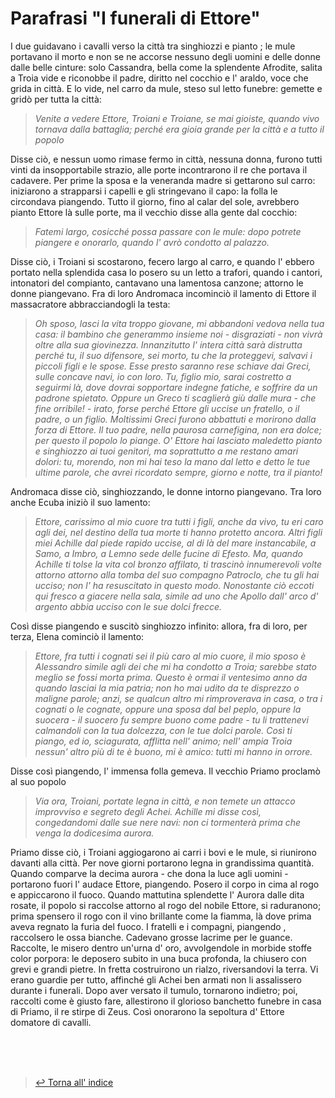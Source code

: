 # Parafrasi "I funerali di Ettore" <!-- Metadata: type: Outline; created: 2020-09-16 15:16:54; reads: 9; read: 2020-09-17 16:47:23; revision: 9; modified: 2020-09-17 16:47:23; importance: 0/5; urgency: 0/5; -->
I due guidavano i cavalli verso la città tra singhiozzi e pianto ; le mule portavano il morto e non se ne accorse nessuno degli uomini e delle donne dalle belle cinture: solo Cassandra, bella come la splendente Afrodite, salita a Troia vide e riconobbe il padre, diritto nel cocchio e l' araldo, voce che grida in città. E lo vide, nel carro da mule, steso sul letto funebre: gemette e gridò per tutta la città:
> _Venite a vedere Ettore, Troiani e Troiane, se mai gioiste, quando vivo tornava dalla battaglia; perché era gioia grande per la città e a tutto il popolo_

Disse ciò, e nessun uomo rimase fermo in città, nessuna donna, furono tutti vinti da insopportabile strazio, alle porte incontrarono il re che portava il cadavere. Per prime la sposa e la veneranda madre si gettarono sul carro: iniziarono a strapparsi i capelli e gli stringevano il capo: la folla le circondava piangendo. Tutto il giorno, fino al calar del sole, avrebbero pianto Ettore là sulle porte, ma il vecchio disse alla gente dal cocchio: 

> _Fatemi largo, cosicché possa passare con le mule: dopo potrete piangere e onorarlo, quando l' avrò condotto al palazzo._

Disse ciò, i Troiani si scostarono, fecero largo al carro, e quando l' ebbero portato nella splendida casa lo posero su un letto a trafori, quando i cantori, intonatori del compianto, cantavano una lamentosa canzone; attorno le donne piangevano. Fra di loro Andromaca incominciò il lamento di Ettore il massacratore abbracciandogli la testa:
> _Oh sposo, lasci la vita troppo giovane, mi abbandoni vedova nella tua casa: il bambino che generammo insieme noi - disgraziati - non vivrà oltre alla sua giovinezza. Innanzitutto l' intera città sarà distrutta perché tu, il suo difensore, sei morto, tu che la proteggevi, salvavi i piccoli figli e le spose. Esse presto saranno rese schiave dai Greci, sulle concave navi, io con loro. Tu, figlio mio, sarai costretto a seguirmi là, dove dovrai sopportare indegne fatiche, e soffrire da un padrone spietato. Oppure un Greco ti scaglierà giù dalle mura - che fine orribile! - irato, forse perché Ettore gli uccise un fratello, o il padre, o un figlio. Moltissimi Greci furono abbattuti e morirono dalla forza di Ettore. Il tuo padre, nella paurosa carnefigina, non era dolce; per questo il popolo lo piange. O' Ettore hai lasciato maledetto pianto e singhiozzo ai tuoi genitori, ma soprattutto a me restano amari dolori: tu, morendo, non mi hai teso la mano dal letto e detto le tue ultime parole, che avrei ricordato sempre, giorno e notte, tra il pianto!_

Andromaca disse ciò, singhiozzando, le donne intorno piangevano. 
Tra loro anche Ecuba iniziò il suo lamento:

> _Ettore, carissimo al mio cuore tra tutti i figli, anche da vivo, tu eri caro agli dei, nel destino della tua morte ti hanno protetto ancora. Altri figli miei Achille dal piede rapido uccise, al di là del mare instancabile, a Samo, a Imbro, a Lemno sede delle fucine di Efesto. Ma, quando Achille ti tolse la vita col bronzo affilato, ti trascinò innumerevoli volte attorno attorno alla tomba del suo compagno Patroclo, che tu gli hai ucciso; non l' ha resuscitato in questo modo. Nonostante ciò eccoti qui fresco a giacere nella sala, simile ad uno che Apollo dall' arco d' argento abbia ucciso con le sue dolci frecce._

Così disse piangendo e suscitò singhiozzo infinito: allora, fra di loro, per terza, Elena cominciò il lamento:

> _Ettore, fra tutti i cognati sei il più caro al mio cuore, il mio sposo è Alessandro simile agli dei che mi ha condotto a Troia; sarebbe stato meglio se fossi morta prima. Questo è ormai il ventesimo anno da quando lasciai la mia patria; non ho mai udito da te disprezzo o maligne parole; anzi, se qualcun altro mi rimproverava in casa, o tra i cognati o le cognate, oppure una sposa dal bel peplo, oppure la suocera - il suocero fu sempre buono come padre - tu li trattenevi calmandoli con la tua dolcezza, con le tue dolci parole. Così ti piango, ed io, sciagurata, afflitta nell' animo; nell' ampia Troia nessun' altro più di te è buono, mi è amico: tutti mi hanno in orrore._

Disse così piangendo, l' immensa folla gemeva. Il vecchio Priamo proclamò al suo popolo

> _Via ora, Troiani, portate legna in città, e non temete un attacco improvviso e segreto degli Achei. Achille mi disse così, congedandomi dalle sue nere navi: non ci tormenterà prima che venga la dodicesima aurora._

Priamo disse ciò, i Troiani aggiogarono ai carri i bovi e le mule, si riunirono davanti alla città. Per nove giorni portarono legna in grandissima quantità. Quando comparve la decima aurora - che dona la luce agli uomini - portarono fuori l' audace Ettore, piangendo. Posero il corpo in cima al rogo e appiccarono il fuoco. Quando mattutina splendette l' Aurora dalle dita rosate, il popolo si raccolse attorno al rogo del nobile Ettore, si raduranono; prima spensero il rogo con il vino brillante come la fiamma, là dove prima aveva regnato la furia del fuoco. I fratelli e i compagni, piangendo , raccolsero le ossa bianche. Cadevano grosse lacrime per le guance.  Raccolte, le misero dentro un'urna d' oro, avvolgendole in morbide stoffe color porpora: le deposero subito in una buca profonda, la chiusero con grevi e grandi pietre. 
In fretta costruirono un rialzo, riversandovi la terra. 
Vi erano guardie per tutto, affinché gli Achei ben armati non li assalissero durante i funerali.
Dopo aver versato il tumulo, tornarono indietro; poi, raccolti come è giusto fare, allestirono il glorioso banchetto funebre in casa di Priamo, il re stirpe di Zeus. 
Così onorarono la sepoltura d' Ettore domatore di cavalli.

<br><br><br>
> [↩️ Torna all' indice](../README.md)
